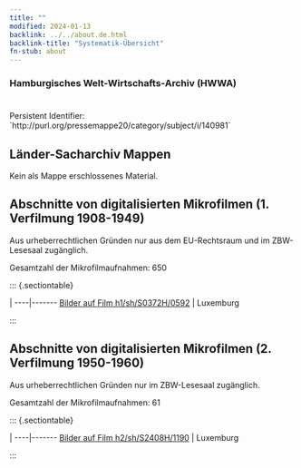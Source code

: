 ```yaml
---
title: ""
modified: 2024-01-13
backlink: ../../about.de.html
backlink-title: "Systematik-Übersicht"
fn-stub: about
---
```


### Hamburgisches Welt-Wirtschafts-Archiv (HWWA)

# 

<div class="hint">Persistent Identifier: `http://purl.org/pressemappe20/category/subject/i/140981`</div>







## Länder-Sacharchiv Mappen





Kein als Mappe erschlossenes Material.



<a id="filmsections" />

## Abschnitte von digitalisierten Mikrofilmen (1. Verfilmung 1908-1949)

<p>Aus urheberrechtlichen Gründen nur aus dem EU-Rechtsraum und im ZBW-Lesesaal zugänglich.</p>


<p>Gesamtzahl der Mikrofilmaufnahmen: 650</p>





::: {.sectiontable}

 | 
----|-------
<a class="btn" href="https://pm20.zbw.eu/film/h1/sh/S0372H/0592" rel="nofollow">Bilder auf Film h1/sh/S0372H/0592</a> | Luxemburg


:::




## Abschnitte von digitalisierten Mikrofilmen (2. Verfilmung 1950-1960)

<p>Aus urheberrechtlichen Gründen nur im ZBW-Lesesaal zugänglich.</p>


<p>Gesamtzahl der Mikrofilmaufnahmen: 61</p>





::: {.sectiontable}

 | 
----|-------
<a class="btn" href="https://pm20.zbw.eu/film/h2/sh/S2408H/1190" rel="nofollow">Bilder auf Film h2/sh/S2408H/1190</a> | Luxemburg


:::
















